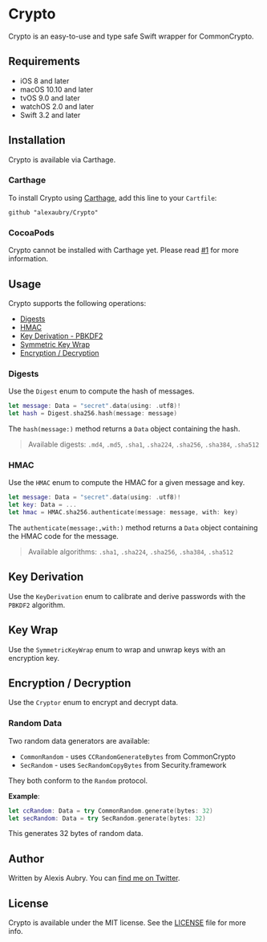 # Crypto

Crypto is an easy-to-use and type safe Swift wrapper for CommonCrypto.

## Requirements

- iOS 8 and later
- macOS 10.10 and later
- tvOS 9.0 and later
- watchOS 2.0 and later
- Swift 3.2 and later

## Installation

Crypto is available via Carthage.

### Carthage

To install Crypto using [Carthage](https://github.com/Carthage/Carthage), add this line to your `Cartfile`:

~~~
github "alexaubry/Crypto"
~~~

### CocoaPods

Crypto cannot be installed with Carthage yet. Please read [#1](https://github.com/alexaubry/Crypto/issues/1) for more information.

## Usage

Crypto supports the following operations:

- [Digests](#digests)
- [HMAC](#hmac)
- [Key Derivation - PBKDF2](#key-derivation)
- [Symmetric Key Wrap](#key-wrap)
- [Encryption / Decryption](#encryption-decryption)

### Digests

Use the `Digest` enum to compute the hash of messages.

~~~swift
let message: Data = "secret".data(using: .utf8)!
let hash = Digest.sha256.hash(message: message)
~~~

The `hash(message:)` method returns a `Data` object containing the hash.

> Available digests: `.md4`, `.md5`, `.sha1`, `.sha224`, `.sha256`, `.sha384`, `.sha512`

### HMAC

Use the `HMAC` enum to compute the HMAC for a given message and key.

~~~swift
let message: Data = "secret".data(using: .utf8)!
let key: Data = ...
let hmac = HMAC.sha256.authenticate(message: message, with: key)
~~~

The `authenticate(message:,with:)` method returns a `Data` object containing the HMAC code for the message.

> Available algorithms: `.sha1`, `.sha224`, `.sha256`, `.sha384`, `.sha512`

## Key Derivation

Use the `KeyDerivation` enum to calibrate and derive passwords with the `PBKDF2` algorithm.

## Key Wrap

Use the `SymmetricKeyWrap` enum to wrap and unwrap keys with an encryption key.

## Encryption / Decryption

Use the `Cryptor` enum to encrypt and decrypt data.

### Random Data

Two random data generators are available:

- `CommonRandom` - uses `CCRandomGenerateBytes` from CommonCrypto
- `SecRandom` - uses `SecRandomCopyBytes` from Security.framework

They both conform to the `Random` protocol.

**Example**:

~~~swift
let ccRandom: Data = try CommonRandom.generate(bytes: 32)
let secRandom: Data = try SecRandom.generate(bytes: 32)
~~~

This generates 32 bytes of random data. 

## Author

Written by Alexis Aubry. You can [find me on Twitter](https://twitter.com/_alexaubry).

## License

Crypto is available under the MIT license. See the [LICENSE](LICENSE) file for more info.